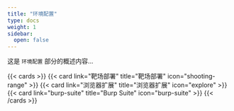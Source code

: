 ```yaml
---
title: "环境配置"
type: docs
weight: 1
sidebar:
  open: false
---
```


这是 `环境配置` 部分的概述内容...

{{< cards >}}
{{< card link="靶场部署" title="靶场部署" icon="shooting-range" >}}
{{< card link="浏览器扩展" title="浏览器扩展" icon="explore" >}}
{{< card link="burp-suite" title="Burp Suite" icon="burp-suite" >}}
{{< /cards >}}